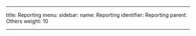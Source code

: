 ---

title: Reporting
menu:
  sidebar:
    name: Reporting
    identifier: Reporting
    parent: Others
    weight: 10

---
